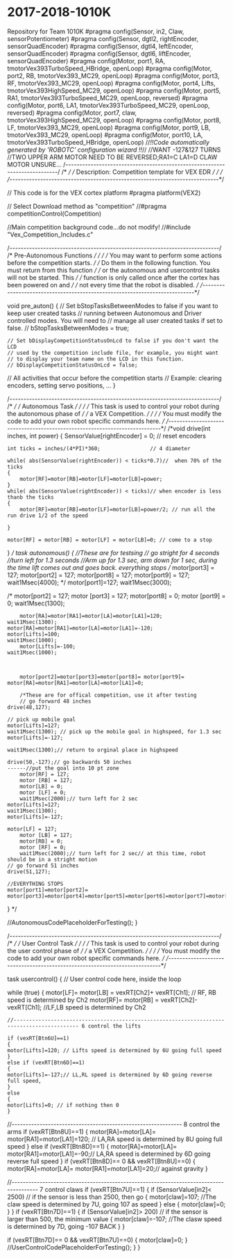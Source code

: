 # 2017-2018-1010K
Repository for Team 1010K
#pragma config(Sensor, in2,    Claw,           sensorPotentiometer)
#pragma config(Sensor, dgtl2,  rightEncoder,   sensorQuadEncoder)
#pragma config(Sensor, dgtl4,  leftEncoder,    sensorQuadEncoder)
#pragma config(Sensor, dgtl6,  liftEncoder,    sensorQuadEncoder)
#pragma config(Motor,  port1,           RA,            tmotorVex393TurboSpeed_HBridge, openLoop)
#pragma config(Motor,  port2,           RB,            tmotorVex393_MC29, openLoop)
#pragma config(Motor,  port3,           RF,            tmotorVex393_MC29, openLoop)
#pragma config(Motor,  port4,           Lifts,         tmotorVex393HighSpeed_MC29, openLoop)
#pragma config(Motor,  port5,           RA1,           tmotorVex393TurboSpeed_MC29, openLoop, reversed)
#pragma config(Motor,  port6,           LA1,           tmotorVex393TurboSpeed_MC29, openLoop, reversed)
#pragma config(Motor,  port7,           claw,          tmotorVex393HighSpeed_MC29, openLoop)
#pragma config(Motor,  port8,           LF,            tmotorVex393_MC29, openLoop)
#pragma config(Motor,  port9,           LB,            tmotorVex393_MC29, openLoop)
#pragma config(Motor,  port10,          LA,            tmotorVex393TurboSpeed_HBridge, openLoop)
//*!!Code automatically generated by 'ROBOTC' configuration wizard               !!*//
//WANT -127&127 TURNS
//TWO UPPER ARM MOTOR NEED TO BE REVERSED;RA1=C LA1=D CLAW MOTOR UNSURE...
/*---------------------------------------------------------------------------*/
/*                                                                           */
/*        Description: Competition template for VEX EDR                      */
/*                                                                           */
/*---------------------------------------------------------------------------*/

// This code is for the VEX cortex platform
#pragma platform(VEX2)

// Select Download method as "competition"
//#pragma competitionControl(Competition)

//Main competition background code...do not modify!
//#include "Vex_Competition_Includes.c"

/*---------------------------------------------------------------------------*/
/*                          Pre-Autonomous Functions                         */
/*                                                                           */
/*  You may want to perform some actions before the competition starts.      */
/*  Do them in the following function.  You must return from this function   */
/*  or the autonomous and usercontrol tasks will not be started.  This       */
/*  function is only called once after the cortex has been powered on and    */
/*  not every time that the robot is disabled.                               */
/*---------------------------------------------------------------------------*/

void pre_auton()
{
  // Set bStopTasksBetweenModes to false if you want to keep user created tasks
  // running between Autonomous and Driver controlled modes. You will need to
  // manage all user created tasks if set to false.
 // bStopTasksBetweenModes = true;

	// Set bDisplayCompetitionStatusOnLcd to false if you don't want the LCD
	// used by the competition include file, for example, you might want
	// to display your team name on the LCD in this function.
	// bDisplayCompetitionStatusOnLcd = false;

  // All activities that occur before the competition starts
  // Example: clearing encoders, setting servo positions, ...
}

/*---------------------------------------------------------------------------*/
/*                                                                           */
/*                              Autonomous Task                              */
/*                                                                           */
/*  This task is used to control your robot during the autonomous phase of   */
/*  a VEX Competition.                                                       */
/*                                                                           */
/*  You must modify the code to add your own robot specific commands here.   */
/*---------------------------------------------------------------------------*/
/*void drive(int inches, int power)
{
	SensorValue[rightEncoder] = 0; // reset encoders

	int ticks = inches/(4*PI)*360;                // 4 diameter

	while( abs(SensorValue(rightEncoder)) < ticks*0.7)//  when 70% of the ticks
	{
		motor[RF]=motor[RB]=motor[LF]=motor[LB]=power;
	}
	while( abs(SensorValue(rightEncoder)) < ticks)// when encoder is less thanb the ticks
	{
		motor[RF]=motor[RB]=motor[LF]=motor[LB]=power/2; // run all the run drive 1/2 of the speed

	}

	motor[RF] = motor[RB] = motor[LF] = motor[LB]=0; // come to a stop
}
*/
task autonomous()
{
	//These are for testsing
// go stright for 4 seconds
//turn left for 1.3 seconds
//Arm up for 1.3 sec, arm down for 1 sec, during the time lift comes out and goes back. everything stops
	/*	motor[port3] = 127;
		motor[port2] = 127;
		motor[port8] = 127;
		motor[port9] = 127;
		wait1Msec(4000);
		*/
		motor[port1]=127;
		wait1Msec(3000);

/*
		motor[port2] = 127;
		motor [port3] = 127;
		motor[port8] = 0;
		motor [port9] = 0;
		wait1Msec(1300);

		motor[RA]=motor[RA1]=motor[LA]=motor[LA1]=120;
	wait1Msec(1300);
	motor[RA]=motor[RA1]=motor[LA]=motor[LA1]=-120;
	motor[Lifts]=100;
	wait1Msec(1000);
		motor[Lifts]=-100;
	wait1Msec(1000);



		motor[port2]=motor[port3]=motor[port8]= motor[port9]=	motor[RA]=motor[RA1]=motor[LA]=motor[LA1]=0;

		/*These are for offical competition, use it after testing
		// go forward 48 inches
	drive(48,127);

	// pick up mobile goal
	motor[Lifts]=127;
	wait1Msec(1300); // pick up the mobile goal in highspeed, for 1.3 sec
	motor[Lifts]=-127;

	wait1Msec(1300);// return to orginal place in highspeed

	drive(50,-127);// go backwards 50 inches
	------//put the goal into 10 pt zone
		motor[RF] = 127;
		motor [RB] = 127;
		motor[LB] = 0;
		motor [LF] = 0;
		wait1Msec(2000);// turn left for 2 sec
	motor[Lifts]=127;
	wait1Msec(1300);
	motor[Lifts]=-127;

	motor[LF] = 127;
		motor [LB] = 127;
		motor[RB] = 0;
		motor [RF] = 0;
		wait1Msec(2000);// turn left for 2 sec// at this time, robot should be in a stright motion
	// go forward 51 inches
	drive(51,127);

	//EVERYTHING STOPS
	motor[port1]=motor[port2]= motor[port3]=motor[port4]=motor[port5]=motor[port6]=motor[port7]=motor[port8]=motor[port9]=motor[port10]=0;
}
*/

  //AutonomousCodePlaceholderForTesting();
}

/*---------------------------------------------------------------------------*/
/*                                                                           */
/*                              User Control Task                            */
/*                                                                           */
/*  This task is used to control your robot during the user control phase of */
/*  a VEX Competition.                                                       */
/*                                                                           */
/*  You must modify the code to add your own robot specific commands here.   */
/*---------------------------------------------------------------------------*/

task usercontrol()
{
  // User control code here, inside the loop

  while (true)
  {
  motor[LF]= motor[LB] = vexRT[Ch2]+ vexRT[Ch1]; // RF, RB speed is determined by Ch2
	motor[RF]= motor[RB] = vexRT[Ch2]- vexRT[Ch1]; //LF,LB speed is determined by Ch2

	//------------------------------------------------------------------------------------------- 6 control the lifts

	if (vexRT[Btn6U]==1)
	{
	motor[Lifts]=120; // Lifts speed is determined by 6U going full speed
	}
	else if (vexRT[Btn6D]==1)
	{
	motor[Lifts]=-127;// LL,RL speed is determined by 6D going reverse full speed,
	}
	else
	{
	motor[Lifts]=0; // if nothing then 0
	}
  //------------------------------------------------------------- 8 control the arms
	if (vexRT[Btn8U]==1)
	{
	motor[RA]=motor[LA]= motor[RA1]=motor[LA1]=120; // LA,RA speed is determined by 8U going full speed
	}
	else if (vexRT[Btn8D]==1)
	{
	motor[RA]=motor[LA]= motor[RA1]=motor[LA1]=-90;// LA,RA speed is determined by 6D going reverse full speed
	}
	if (vexRT[Btn8D]== 0 && vexRT[Btn8U]==0)
	{
	motor[RA]=motor[LA]= motor[RA1]=motor[LA1]=20;// against gravity
}

  //--------------------------------------------------------------------------------------- 7 control claws
	if (vexRT[Btn7U]==1)
	{
	if (SensorValue[in2]< 2500) // if the sensor is less than 2500, then go
	{
		motor[claw]=107; //The claw speed is determined by 7U, going 107 as speed
	}
	else
	{
	motor[claw]=0;
 }
}
  if (vexRT[Btn7D]==1)
	{
	if (SensorValue[in2]> 200) // if the sensor is larger than 500, the minimum value
	{
		motor[claw]=-107; //The clasw speed is determined by 7D, going -107 BACK
	}
}

 if (vexRT[Btn7D]== 0 && vexRT[Btn7U]==0)
	{
	motor[claw]=0;
 }
    //UserControlCodePlaceholderForTesting();
  }
}